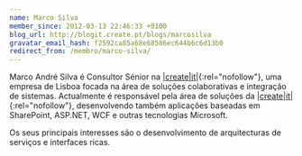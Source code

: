 ```yaml
---
name: Marco Silva
member_since: 2012-03-13 22:46:33 +0100
blog_url: http://blogit.create.pt/blogs/marcosilva
gravatar_email_hash: f2592ca85a68e68586ec644b6c6d13b0
redirect_from: /membro/marco-silva/
---
```

Marco André Silva é Consultor Sénior na [\|create\|it\|][1]{:rel="nofollow"}, uma empresa de Lisboa focada na área de soluções colaborativas e integração de sistemas. Actualmente é responsável pela área de soluções da [\|create\|it\|][1]{:rel="nofollow"}, desenvolvendo também aplicações baseadas em SharePoint, ASP.NET, WCF e outras tecnologias Microsoft.

Os seus principais interesses são o desenvolvimento de arquitecturas de serviços e interfaces ricas.

[1]: http://www.create.pt


